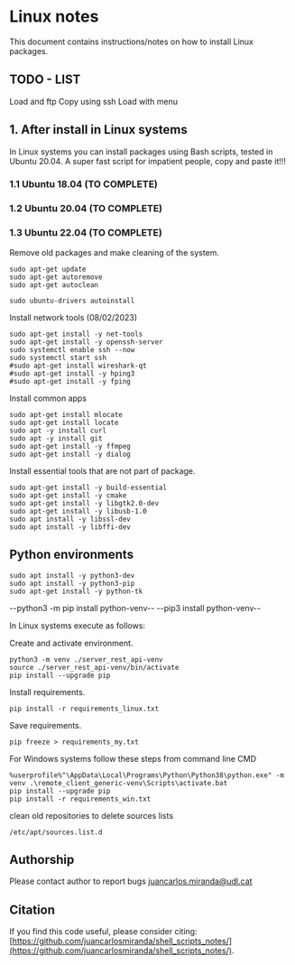 # Linux notes

This document contains instructions/notes on how to install Linux packages.
## TODO - LIST
Load and ftp
Copy using ssh
Load with menu


## 1. After install in Linux systems
In Linux systems you can install packages using Bash scripts, tested in Ubuntu 20.04. A super fast script for impatient people, copy and paste it!!!

### 1.1 Ubuntu 18.04 (TO COMPLETE)


### 1.2 Ubuntu 20.04 (TO COMPLETE)

### 1.3 Ubuntu 22.04 (TO COMPLETE)

Remove old packages and make cleaning of the system. 
```
sudo apt-get update
sudo apt-get autoremove
sudo apt-get autoclean

sudo ubuntu-drivers autoinstall
```

Install network tools (08/02/2023)
```
sudo apt-get install -y net-tools
sudo apt-get install -y openssh-server
sudo systemctl enable ssh --now
sudo systemctl start ssh
#sudo apt-get install wireshark-qt
#sudo apt-get install -y hping3
#sudo apt-get install -y fping
```

Install common apps
```
sudo apt-get install mlocate
sudo apt-get install locate
sudo apt -y install curl
sudo apt -y install git
sudo apt-get install -y ffmpeg
sudo apt-get install -y dialog
```

Install essential tools that are not part of package.
```
sudo apt-get install -y build-essential
sudo apt-get install -y cmake
sudo apt-get install -y libgtk2.0-dev
sudo apt-get install -y libusb-1.0
sudo apt install -y libssl-dev 
sudo apt install -y libffi-dev
```


## Python environments
```
sudo apt install -y python3-dev
sudo apt install -y python3-pip
sudo apt-get install -y python-tk
```

--python3 -m pip install python-venv--
--pip3 install python-venv--

In Linux systems execute as follows:

Create and activate environment.
```
python3 -m venv ./server_rest_api-venv
source ./server_rest_api-venv/bin/activate
pip install --upgrade pip
```

Install requirements.
```
pip install -r requirements_linux.txt
```

Save requirements.
```
pip freeze > requirements_my.txt
```

For Windows systems follow these steps from command line CMD
```
%userprofile%"\AppData\Local\Programs\Python\Python38\python.exe" -m venv .\remote_client_generic-venv\Scripts\activate.bat
pip install --upgrade pip
pip install -r requirements_win.txt
```

clean old repositories to delete sources lists
```
/etc/apt/sources.list.d
```


## Authorship
Please contact author to report bugs juancarlos.miranda@udl.cat

## Citation
If you find this code useful, please consider citing:
[https://github.com/juancarlosmiranda/shell_scripts_notes/](https://github.com/juancarlosmiranda/shell_scripts_notes/).